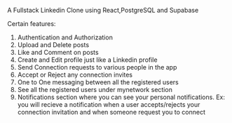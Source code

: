  A Fullstack Linkedin Clone using React,PostgreSQL and Supabase



Certain features:
1. Authentication and Authorization
2. Upload and Delete posts
3. Like and Comment on posts
4. Create and Edit profile just like a Linkedin profile
5. Send Connection requests to various people in the app
6. Accept or Reject any connection invites
7. One to One messaging between all the registered users
8. See all the registered users under mynetwork section
9. Notifications section where you can see your personal notifications. Ex: you will recieve a notification when a user accepts/rejects your connection invitation and when someone request you to connect


